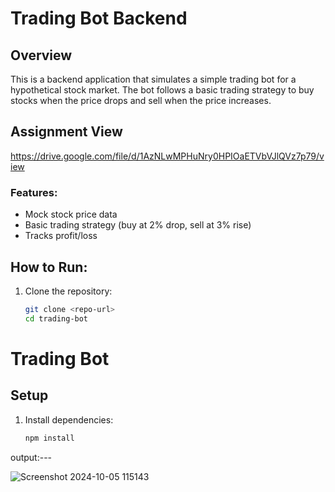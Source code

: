 # Trading Bot Backend

## Overview
This is a backend application that simulates a simple trading bot for a hypothetical stock market. The bot follows a basic trading strategy to buy stocks when the price drops and sell when the price increases.

## Assignment View
https://drive.google.com/file/d/1AzNLwMPHuNry0HPIOaETVbVJlQVz7p79/view

### Features:
- Mock stock price data
- Basic trading strategy (buy at 2% drop, sell at 3% rise)
- Tracks profit/loss

## How to Run:
1. Clone the repository:
   ```bash
   git clone <repo-url>
   cd trading-bot

# Trading Bot

## Setup

1. Install dependencies:
   ```bash
   npm install


output:---

   ![Screenshot 2024-10-05 115143](https://github.com/user-attachments/assets/0d406162-9a51-40c3-90ec-e2c36e42b8e4)


   
